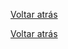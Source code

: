 [Voltar atrás](https://github.com/blestonbandeiraUPSKILL/upskill_java1_labprg_grupo2/blob/main/Sprint%202/UC06_Especificar_Tarefa/UC06_Especificar_Tarefa.md)


[Voltar atrás](https://github.com/blestonbandeiraUPSKILL/upskill_java1_labprg_grupo2/blob/main/Sprint%202/UC06_Especificar_Tarefa/UC06_Especificar_Tarefa.md)
